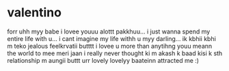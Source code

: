 # valentino
forr uhh myy babe
i lovee youuu alottt pakkhuu... i just wanna spend my entire life with u... i cant imagine my life withh u myy darling... ik kbhii kbhi m teko jealous feelkrvatii butttt i lovee u more than anytihng
youu meann the world to mee meri jaan
i really never thought ki m akash k baad kisi k sth relationship m aungii buttt urr lovely lovelyy baateinn attracted me :)
